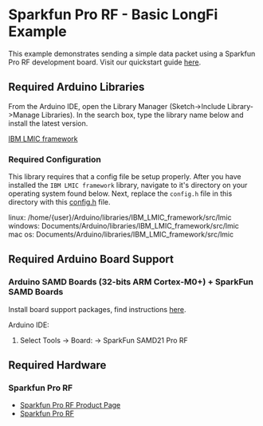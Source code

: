 # Sparkfun Pro RF - Basic LongFi Example

This example demonstrates sending a simple data packet using a Sparkfun Pro RF development board. Visit our quickstart guide [here](https://developer.helium.com/devices/arduino-quickstart/sparkfun-pro-rf).

## Required Arduino Libraries

From the Arduino IDE, open the Library Manager (Sketch->Include Library->Manage Libraries). In the search box, type the library name below and install the latest version.

[IBM LMIC framework](https://github.com/matthijskooijman/arduino-lmic)  

### Required Configuration
This library requires that a config file be setup properly. After you have installed the `IBM LMIC framework` library, navigate to it's directory on your operating system found below. Next, replace the `config.h` file in this directory with this [config.h](https://github.com/helium/longfi-arduino/blob/master/Sparkfun-Pro-RF/longfi-us915/config.h) file.

linux: /home/{user}/Arduino/libraries/IBM_LMIC_framework/src/lmic  
windows: Documents/Arduino/libraries/IBM_LMIC_framework/src/lmic  
mac os: Documents/Arduino/libraries/IBM_LMIC_framework/src/lmic  

## Required Arduino Board Support

### Arduino SAMD Boards (32-bits ARM Cortex-M0+) + SparkFun SAMD Boards
Install board support packages, find instructions [here](https://learn.sparkfun.com/tutorials/sparkfun-samd21-pro-rf-hookup-guide?_ga=2.148378999.1172134851.1586114454-289367592.1582349414&_gac=1.242421430.1585837307.EAIaIQobChMI86GEgfjJ6AIVBQF9Ch0mpwyeEAEYASAAEgLFn_D_BwE#setting-up-arduino).  

Arduino IDE:  
1. Select Tools -> Board: -> SparkFun SAMD21 Pro RF 

## Required Hardware

### Sparkfun Pro RF
* [Sparkfun Pro RF Product Page](https://www.sparkfun.com/products/14916?_ga=2.151319289.1172134851.1586114454-289367592.1582349414&_gac=1.175849750.1585837307.EAIaIQobChMI86GEgfjJ6AIVBQF9Ch0mpwyeEAEYASAAEgLFn_D_BwE#)  
* [Sparkfun Pro RF ](https://learn.sparkfun.com/tutorials/sparkfun-samd21-pro-rf-hookup-guide?_ga=2.5036659.1172134851.1586114454-289367592.1582349414&_gac=1.244975921.1585837307.EAIaIQobChMI86GEgfjJ6AIVBQF9Ch0mpwyeEAEYASAAEgLFn_D_BwE)